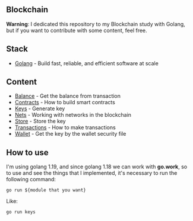 ## Blockchain

**Warning**: I dedicated this repository to my Blockchain study with Golang, but if you want to contribute with some content, feel free.

## Stack

- [Golang](https://go.dev) - Build fast, reliable, and efficient software at scale

## Content

- [Balance](https://github.com/PedroGaletti/blockchain/tree/main/balance/main.go) - Get the balance from transaction
- [Contracts](https://github.com/PedroGaletti/blockchain/tree/main/contracts/main.go) - How to build smart contracts
- [Keys](https://github.com/PedroGaletti/blockchain/tree/main/keys/main.go) - Generate key
- [Nets](https://github.com/PedroGaletti/blockchain/tree/main/nets/main.go) - Working with networks in the blockchain
- [Store](https://github.com/PedroGaletti/blockchain/tree/main/store/main.go) - Store the key
- [Transactions](https://github.com/PedroGaletti/blockchain/tree/main/transactions/main.go) - How to make transactions
- [Wallet](https://github.com/PedroGaletti/blockchain/tree/main/wallet/main.go) - Get the key by the wallet security file

## How to use

I'm using golang 1.19, and since golang 1.18 we can work with **go.work**, so to use and see the things that I implemented, it's necessary to run the following command:

```
go run ${module that you want}
```

Like:

```
go run keys
```